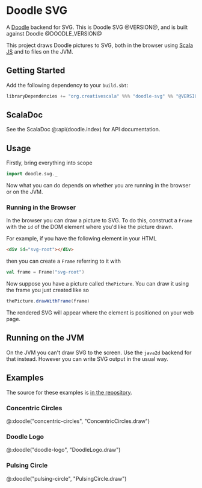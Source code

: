# Doodle SVG

A [Doodle](https://github.com/creativescala/doodle) backend for SVG. This is Doodle SVG @VERSION@, and is built against Doodle @DOODLE_VERSION@

This project draws Doodle pictures to SVG, both in the browser using [Scala JS](https://scala-js.org/) and to files on the JVM.


## Getting Started

Add the following dependency to your `build.sbt`:

```scala
libraryDependencies += "org.creativescala" %%% "doodle-svg" %% "@VERSION@"
```

## ScalaDoc

See the ScalaDoc @:api(doodle.index) for API documentation.


## Usage

Firstly, bring everything into scope

```scala mdoc:silent
import doodle.svg._
```

Now what you can do depends on whether you are running in the browser or on the JVM.


### Running in the Browser

In the browser you can draw a picture to SVG. To do this, construct a `Frame` with the `id` of the DOM element where you'd like the picture drawn.

For example, if you have the following element in your HTML

``` html
<div id="svg-root"></div>
```

then you can create a `Frame` referring to it with

``` scala mdoc:silent
val frame = Frame("svg-root")
```

Now suppose you have a picture called `thePicture`. You can draw it using the frame you just created like so

``` scala
thePicture.drawWithFrame(frame)
```

The rendered SVG will appear where the element is positioned on your web page.


## Running on the JVM

On the JVM you can't draw SVG to the screen. Use the `java2d` backend for that instead. However you can write SVG output in the usual way.


## Examples

The source for these examples is [in the repository](https://github.com/creativescala/doodle-svg/tree/main/examples/src/main/scala).

### Concentric Circles
@:doodle("concentric-circles", "ConcentricCircles.draw")

### Doodle Logo
@:doodle("doodle-logo", "DoodleLogo.draw")

### Pulsing Circle
@:doodle("pulsing-circle", "PulsingCircle.draw")
